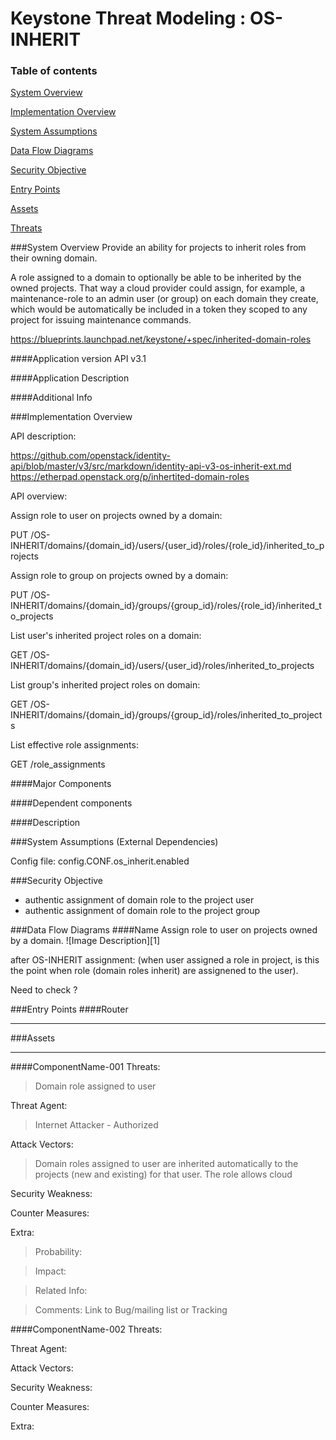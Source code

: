 Keystone Threat Modeling : OS-INHERIT
=========================================
### Table of contents

[System Overview](#system)

[Implementation Overview](#implementation)

[System Assumptions](#assumption)

[Data Flow Diagrams](#dfd)

[Security Objective](#objective)

[Entry Points](#entry)

[Assets](#asset)

[Threats](#threats)


<a name="system"/>
###System Overview
Provide an ability for projects to inherit roles from their owning domain.

A role assigned to a domain to optionally be able to be inherited by the owned projects. That way a cloud provider could assign, for example, a maintenance-role to an admin user (or group) on each domain they create, which would be automatically be included in a token they scoped to any project for issuing maintenance commands.

https://blueprints.launchpad.net/keystone/+spec/inherited-domain-roles

####Application version
API v3.1
   
####Application Description
   
####Additional Info
  
<a name="implementation"/>
###Implementation Overview

API description: 

https://github.com/openstack/identity-api/blob/master/v3/src/markdown/identity-api-v3-os-inherit-ext.md
https://etherpad.openstack.org/p/inhertited-domain-roles

API overview:

Assign role to user on projects owned by a domain:

PUT /OS-INHERIT/domains/{domain_id}/users/{user_id}/roles/{role_id}/inherited_to_projects

Assign role to group on projects owned by a domain:

PUT /OS-INHERIT/domains/{domain_id}/groups/{group_id}/roles/{role_id}/inherited_to_projects

List user's inherited project roles on a domain:

GET /OS-INHERIT/domains/{domain_id}/users/{user_id}/roles/inherited_to_projects

List group's inherited project roles on domain:

GET /OS-INHERIT/domains/{domain_id}/groups/{group_id}/roles/inherited_to_projects

List effective role assignments: 

GET /role_assignments

####Major Components
   
####Dependent components
  
####Description


<a name="assumption"/>
###System Assumptions (External Dependencies)

Config file:
config.CONF.os_inherit.enabled  


###Security Objective
- authentic assignment of domain role to the project user 
- authentic assignment of domain role to the project group


<a name="dfd"/>
###Data Flow Diagrams 
####Name 
Assign role to user on projects owned by a domain.
![Image Description][1]

after OS-INHERIT assignment:
(when user assigned a role in project, is this the point when 
role (domain roles inherit) are assignened to the user).

Need to check ? 



<a name="entry"/>
###Entry Points
####Router


----------
<a name="asset"/>
###Assets




----------
####ComponentName-001
Threats:
> Domain role assigned to user 

Threat Agent:
> Internet Attacker - Authorized 

Attack Vectors:
> Domain roles assigned to user are inherited automatically to the projects (new and existing) for that user. 
The role allows cloud

Security Weakness:
> 

Counter Measures:
> 

Extra:
>  Probability:

>   Impact:

>   Related Info:

>   Comments:
     Link to Bug/mailing list or Tracking 

####ComponentName-002
Threats:
> 

Threat Agent:
> 

Attack Vectors:
> 

Security Weakness:
> 

Counter Measures:
> 

Extra:
> 



[1]: images/DFD_Assignment_OS_INHERIT_create_grant_user_to_project.png

